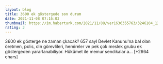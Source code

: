 ```yaml
--- 
layout: blog
title: 3600 ek göstergede son durum
date: 2021-11-08 07:16:03
thumbnail: https://im.haberturk.com/2021/11/08/ver1636355763/3246104_1200x627.jpg
rating: 3
---
```

3600 ek gösterge ne zaman çkacak? 657 sayl Devlet Kanunu'na bal olan öretmen, polis, din görevlileri, hemireler ve pek çok meslek grubu ek göstergeden yararlanabiliyor. Hükümet ile memur sendikalar a… [+2964 chars]